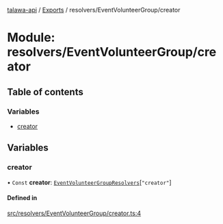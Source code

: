 [talawa-api](../README.md) / [Exports](../modules.md) / resolvers/EventVolunteerGroup/creator

# Module: resolvers/EventVolunteerGroup/creator

## Table of contents

### Variables

- [creator](resolvers_EventVolunteerGroup_creator.md#creator)

## Variables

### creator

• `Const` **creator**: [`EventVolunteerGroupResolvers`](types_generatedGraphQLTypes.md#eventvolunteergroupresolvers)[``"creator"``]

#### Defined in

[src/resolvers/EventVolunteerGroup/creator.ts:4](https://github.com/PalisadoesFoundation/talawa-api/blob/e5f7a9d/src/resolvers/EventVolunteerGroup/creator.ts#L4)
